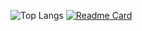 ![Top Langs](https://github-readme-stats.vercel.app/api/top-langs/?username=Turbootzz&layout=compact&theme=transparent) [![Readme Card](https://github-readme-stats.vercel.app/api/pin/?username=Turbootzz&repo=github-readme-stats&theme=transparent)](https://github.com/Turbootzz/Turboot)
